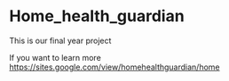 # Home_health_guardian
This is our final year project

If you want to learn more  
https://sites.google.com/view/homehealthguardian/home
